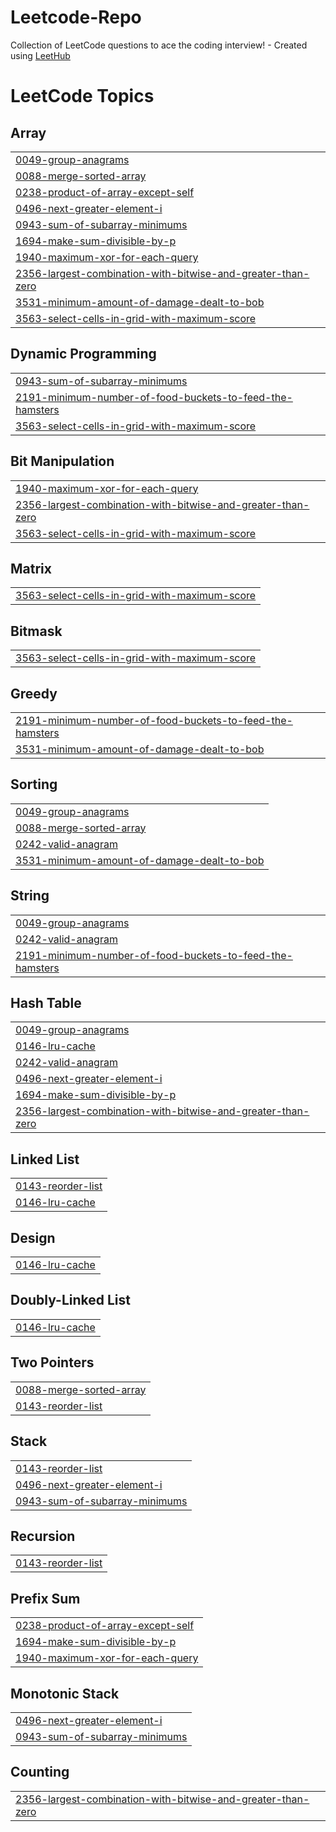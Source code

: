 # Leetcode-Repo
Collection of LeetCode questions to ace the coding interview! - Created using [LeetHub](https://github.com/QasimWani/LeetHub)

<!---LeetCode Topics Start-->
# LeetCode Topics
## Array
|  |
| ------- |
| [0049-group-anagrams](https://github.com/Anshul140/Leetcode-Repo/tree/master/0049-group-anagrams) |
| [0088-merge-sorted-array](https://github.com/Anshul140/Leetcode-Repo/tree/master/0088-merge-sorted-array) |
| [0238-product-of-array-except-self](https://github.com/Anshul140/Leetcode-Repo/tree/master/0238-product-of-array-except-self) |
| [0496-next-greater-element-i](https://github.com/Anshul140/Leetcode-Repo/tree/master/0496-next-greater-element-i) |
| [0943-sum-of-subarray-minimums](https://github.com/Anshul140/Leetcode-Repo/tree/master/0943-sum-of-subarray-minimums) |
| [1694-make-sum-divisible-by-p](https://github.com/Anshul140/Leetcode-Repo/tree/master/1694-make-sum-divisible-by-p) |
| [1940-maximum-xor-for-each-query](https://github.com/Anshul140/Leetcode-Repo/tree/master/1940-maximum-xor-for-each-query) |
| [2356-largest-combination-with-bitwise-and-greater-than-zero](https://github.com/Anshul140/Leetcode-Repo/tree/master/2356-largest-combination-with-bitwise-and-greater-than-zero) |
| [3531-minimum-amount-of-damage-dealt-to-bob](https://github.com/Anshul140/Leetcode-Repo/tree/master/3531-minimum-amount-of-damage-dealt-to-bob) |
| [3563-select-cells-in-grid-with-maximum-score](https://github.com/Anshul140/Leetcode-Repo/tree/master/3563-select-cells-in-grid-with-maximum-score) |
## Dynamic Programming
|  |
| ------- |
| [0943-sum-of-subarray-minimums](https://github.com/Anshul140/Leetcode-Repo/tree/master/0943-sum-of-subarray-minimums) |
| [2191-minimum-number-of-food-buckets-to-feed-the-hamsters](https://github.com/Anshul140/Leetcode-Repo/tree/master/2191-minimum-number-of-food-buckets-to-feed-the-hamsters) |
| [3563-select-cells-in-grid-with-maximum-score](https://github.com/Anshul140/Leetcode-Repo/tree/master/3563-select-cells-in-grid-with-maximum-score) |
## Bit Manipulation
|  |
| ------- |
| [1940-maximum-xor-for-each-query](https://github.com/Anshul140/Leetcode-Repo/tree/master/1940-maximum-xor-for-each-query) |
| [2356-largest-combination-with-bitwise-and-greater-than-zero](https://github.com/Anshul140/Leetcode-Repo/tree/master/2356-largest-combination-with-bitwise-and-greater-than-zero) |
| [3563-select-cells-in-grid-with-maximum-score](https://github.com/Anshul140/Leetcode-Repo/tree/master/3563-select-cells-in-grid-with-maximum-score) |
## Matrix
|  |
| ------- |
| [3563-select-cells-in-grid-with-maximum-score](https://github.com/Anshul140/Leetcode-Repo/tree/master/3563-select-cells-in-grid-with-maximum-score) |
## Bitmask
|  |
| ------- |
| [3563-select-cells-in-grid-with-maximum-score](https://github.com/Anshul140/Leetcode-Repo/tree/master/3563-select-cells-in-grid-with-maximum-score) |
## Greedy
|  |
| ------- |
| [2191-minimum-number-of-food-buckets-to-feed-the-hamsters](https://github.com/Anshul140/Leetcode-Repo/tree/master/2191-minimum-number-of-food-buckets-to-feed-the-hamsters) |
| [3531-minimum-amount-of-damage-dealt-to-bob](https://github.com/Anshul140/Leetcode-Repo/tree/master/3531-minimum-amount-of-damage-dealt-to-bob) |
## Sorting
|  |
| ------- |
| [0049-group-anagrams](https://github.com/Anshul140/Leetcode-Repo/tree/master/0049-group-anagrams) |
| [0088-merge-sorted-array](https://github.com/Anshul140/Leetcode-Repo/tree/master/0088-merge-sorted-array) |
| [0242-valid-anagram](https://github.com/Anshul140/Leetcode-Repo/tree/master/0242-valid-anagram) |
| [3531-minimum-amount-of-damage-dealt-to-bob](https://github.com/Anshul140/Leetcode-Repo/tree/master/3531-minimum-amount-of-damage-dealt-to-bob) |
## String
|  |
| ------- |
| [0049-group-anagrams](https://github.com/Anshul140/Leetcode-Repo/tree/master/0049-group-anagrams) |
| [0242-valid-anagram](https://github.com/Anshul140/Leetcode-Repo/tree/master/0242-valid-anagram) |
| [2191-minimum-number-of-food-buckets-to-feed-the-hamsters](https://github.com/Anshul140/Leetcode-Repo/tree/master/2191-minimum-number-of-food-buckets-to-feed-the-hamsters) |
## Hash Table
|  |
| ------- |
| [0049-group-anagrams](https://github.com/Anshul140/Leetcode-Repo/tree/master/0049-group-anagrams) |
| [0146-lru-cache](https://github.com/Anshul140/Leetcode-Repo/tree/master/0146-lru-cache) |
| [0242-valid-anagram](https://github.com/Anshul140/Leetcode-Repo/tree/master/0242-valid-anagram) |
| [0496-next-greater-element-i](https://github.com/Anshul140/Leetcode-Repo/tree/master/0496-next-greater-element-i) |
| [1694-make-sum-divisible-by-p](https://github.com/Anshul140/Leetcode-Repo/tree/master/1694-make-sum-divisible-by-p) |
| [2356-largest-combination-with-bitwise-and-greater-than-zero](https://github.com/Anshul140/Leetcode-Repo/tree/master/2356-largest-combination-with-bitwise-and-greater-than-zero) |
## Linked List
|  |
| ------- |
| [0143-reorder-list](https://github.com/Anshul140/Leetcode-Repo/tree/master/0143-reorder-list) |
| [0146-lru-cache](https://github.com/Anshul140/Leetcode-Repo/tree/master/0146-lru-cache) |
## Design
|  |
| ------- |
| [0146-lru-cache](https://github.com/Anshul140/Leetcode-Repo/tree/master/0146-lru-cache) |
## Doubly-Linked List
|  |
| ------- |
| [0146-lru-cache](https://github.com/Anshul140/Leetcode-Repo/tree/master/0146-lru-cache) |
## Two Pointers
|  |
| ------- |
| [0088-merge-sorted-array](https://github.com/Anshul140/Leetcode-Repo/tree/master/0088-merge-sorted-array) |
| [0143-reorder-list](https://github.com/Anshul140/Leetcode-Repo/tree/master/0143-reorder-list) |
## Stack
|  |
| ------- |
| [0143-reorder-list](https://github.com/Anshul140/Leetcode-Repo/tree/master/0143-reorder-list) |
| [0496-next-greater-element-i](https://github.com/Anshul140/Leetcode-Repo/tree/master/0496-next-greater-element-i) |
| [0943-sum-of-subarray-minimums](https://github.com/Anshul140/Leetcode-Repo/tree/master/0943-sum-of-subarray-minimums) |
## Recursion
|  |
| ------- |
| [0143-reorder-list](https://github.com/Anshul140/Leetcode-Repo/tree/master/0143-reorder-list) |
## Prefix Sum
|  |
| ------- |
| [0238-product-of-array-except-self](https://github.com/Anshul140/Leetcode-Repo/tree/master/0238-product-of-array-except-self) |
| [1694-make-sum-divisible-by-p](https://github.com/Anshul140/Leetcode-Repo/tree/master/1694-make-sum-divisible-by-p) |
| [1940-maximum-xor-for-each-query](https://github.com/Anshul140/Leetcode-Repo/tree/master/1940-maximum-xor-for-each-query) |
## Monotonic Stack
|  |
| ------- |
| [0496-next-greater-element-i](https://github.com/Anshul140/Leetcode-Repo/tree/master/0496-next-greater-element-i) |
| [0943-sum-of-subarray-minimums](https://github.com/Anshul140/Leetcode-Repo/tree/master/0943-sum-of-subarray-minimums) |
## Counting
|  |
| ------- |
| [2356-largest-combination-with-bitwise-and-greater-than-zero](https://github.com/Anshul140/Leetcode-Repo/tree/master/2356-largest-combination-with-bitwise-and-greater-than-zero) |
<!---LeetCode Topics End-->